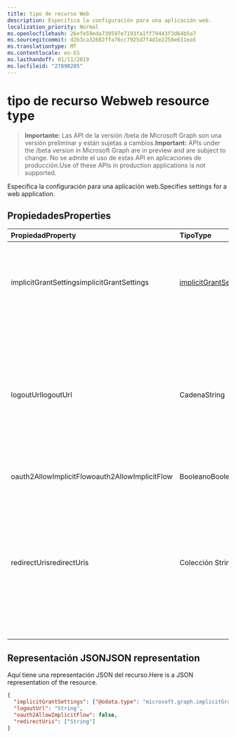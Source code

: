 ```yaml
---
title: tipo de recurso Web
description: Especifica la configuración para una aplicación web.
localization_priority: Normal
ms.openlocfilehash: 26efe59eda739597e7193fa1ff79443f3d64b5a7
ms.sourcegitcommit: d2b3ca32602ffa76cc7925d7f4d1e2258e611ea5
ms.translationtype: MT
ms.contentlocale: es-ES
ms.lasthandoff: 01/11/2019
ms.locfileid: "27890205"
---
```

# <a name="web-resource-type"></a><span data-ttu-id="c360d-103">tipo de recurso Web</span><span class="sxs-lookup"><span data-stu-id="c360d-103">web resource type</span></span>

> <span data-ttu-id="c360d-104">**Importante:** Las API de la versión /beta de Microsoft Graph son una versión preliminar y están sujetas a cambios.</span><span class="sxs-lookup"><span data-stu-id="c360d-104">**Important:** APIs under the /beta version in Microsoft Graph are in preview and are subject to change.</span></span> <span data-ttu-id="c360d-105">No se admite el uso de estas API en aplicaciones de producción.</span><span class="sxs-lookup"><span data-stu-id="c360d-105">Use of these APIs in production applications is not supported.</span></span>

<span data-ttu-id="c360d-106">Especifica la configuración para una aplicación web.</span><span class="sxs-lookup"><span data-stu-id="c360d-106">Specifies settings for a web application.</span></span>

## <a name="properties"></a><span data-ttu-id="c360d-107">Propiedades</span><span class="sxs-lookup"><span data-stu-id="c360d-107">Properties</span></span>

| <span data-ttu-id="c360d-108">Propiedad</span><span class="sxs-lookup"><span data-stu-id="c360d-108">Property</span></span> | <span data-ttu-id="c360d-109">Tipo</span><span class="sxs-lookup"><span data-stu-id="c360d-109">Type</span></span> | <span data-ttu-id="c360d-110">Description</span><span class="sxs-lookup"><span data-stu-id="c360d-110">Description</span></span> |
|:---------|:-----|:------------|
|<span data-ttu-id="c360d-111">implicitGrantSettings</span><span class="sxs-lookup"><span data-stu-id="c360d-111">implicitGrantSettings</span></span>|[<span data-ttu-id="c360d-112">implicitGrantSettings</span><span class="sxs-lookup"><span data-stu-id="c360d-112">implicitGrantSettings</span></span>](implicitgrantsettings.md)| <span data-ttu-id="c360d-113">Especifica si esta aplicación web puede solicitar tokens con el flujo de OAuth 2.0 implícita.</span><span class="sxs-lookup"><span data-stu-id="c360d-113">Specifies whether this web application can request tokens using the OAuth 2.0 implicit flow.</span></span>|
|<span data-ttu-id="c360d-114">logoutUrl</span><span class="sxs-lookup"><span data-stu-id="c360d-114">logoutUrl</span></span>|<span data-ttu-id="c360d-115">Cadena</span><span class="sxs-lookup"><span data-stu-id="c360d-115">String</span></span>| <span data-ttu-id="c360d-116">Especifica la dirección URL que usará el servicio de autorización de Microsoft para cerrar sesión de un usuario mediante [canal de frente](https://openid.net/specs/openid-connect-frontchannel-1_0.html), [back canal](https://openid.net/specs/openid-connect-backchannel-1_0.html) o protocolos de cierre de sesión SAML.</span><span class="sxs-lookup"><span data-stu-id="c360d-116">Specifies the URL that will be used by Microsoft's authorization service to logout an user using [front-channel](https://openid.net/specs/openid-connect-frontchannel-1_0.html), [back-channel](https://openid.net/specs/openid-connect-backchannel-1_0.html) or SAML logout protocols.</span></span> |
|<span data-ttu-id="c360d-117">oauth2AllowImplicitFlow</span><span class="sxs-lookup"><span data-stu-id="c360d-117">oauth2AllowImplicitFlow</span></span>|<span data-ttu-id="c360d-118">Booleano</span><span class="sxs-lookup"><span data-stu-id="c360d-118">Boolean</span></span>| <span data-ttu-id="c360d-119">En desuso.</span><span class="sxs-lookup"><span data-stu-id="c360d-119">Deprecated.</span></span> <span data-ttu-id="c360d-120">No la use.</span><span class="sxs-lookup"><span data-stu-id="c360d-120">Do not use.</span></span> | 
|<span data-ttu-id="c360d-121">redirectUris</span><span class="sxs-lookup"><span data-stu-id="c360d-121">redirectUris</span></span>|<span data-ttu-id="c360d-122">Colección String</span><span class="sxs-lookup"><span data-stu-id="c360d-122">String collection</span></span>| <span data-ttu-id="c360d-123">Especifica las direcciones URL que los tokens de usuario se envían a para el inicio de sesión o el redireccionamiento de los códigos de autorización de los URI que OAuth 2.0 y tokens de acceso se envían a.</span><span class="sxs-lookup"><span data-stu-id="c360d-123">Specifies the URLs that user tokens are sent to for sign in, or the redirect URIs that OAuth 2.0 authorization codes and access tokens are sent to.</span></span> |

## <a name="json-representation"></a><span data-ttu-id="c360d-124">Representación JSON</span><span class="sxs-lookup"><span data-stu-id="c360d-124">JSON representation</span></span>
<span data-ttu-id="c360d-125">Aquí tiene una representación JSON del recurso.</span><span class="sxs-lookup"><span data-stu-id="c360d-125">Here is a JSON representation of the resource.</span></span>

<!-- {
  "blockType": "resource",
  "optionalProperties": [

  ],
  "@odata.type": "microsoft.graph.web"
}-->

```json
{
  "implicitGrantSettings": {"@odata.type": "microsoft.graph.implicitGrantSettings"},
  "logoutUrl": "String",
  "oauth2AllowImplicitFlow": false,
  "redirectUris": ["String"]
}

```


<!-- uuid: 8fcb5dbc-d5aa-4681-8e31-b001d5168d79
2015-10-25 14:57:30 UTC -->
<!-- {
  "type": "#page.annotation",
  "description": "web resource",
  "keywords": "",
  "section": "documentation",
  "tocPath": ""
}-->

